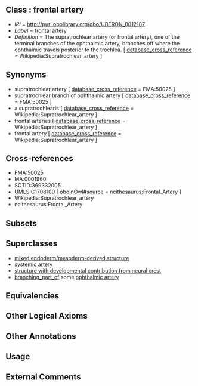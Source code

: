 
## Class : frontal artery

 * *IRI* = http://purl.obolibrary.org/obo/UBERON_0012187
 * *Label* = frontal artery
 * *Definition* = The supratrochlear artery (or frontal artery), one of the terminal branches of the ophthalmic artery, branches off where the ophthalmic travels posterior to the trochlea. [ [database_cross_reference](../../ef/oboInOwl#hasDbXref.md) = Wikipedia:Supratrochlear_artery ]

## Synonyms

 * supratrochlear artery [ [database_cross_reference](../../ef/oboInOwl#hasDbXref.md) = FMA:50025 ]
 * supratrochlear branch of ophthalmic artery [ [database_cross_reference](../../ef/oboInOwl#hasDbXref.md) = FMA:50025 ]
 * a supratrochlearis [ [database_cross_reference](../../ef/oboInOwl#hasDbXref.md) = Wikipedia:Supratrochlear_artery ]
 * frontal arteries [ [database_cross_reference](../../ef/oboInOwl#hasDbXref.md) = Wikipedia:Supratrochlear_artery ]
 * frontal artery [ [database_cross_reference](../../ef/oboInOwl#hasDbXref.md) = Wikipedia:Supratrochlear_artery ]

## Cross-references

 * FMA:50025
 * MA:0001960
 * SCTID:369332005
 * UMLS:C1708100 [ [oboInOwl#source](../../ce/oboInOwl#source.md) = ncithesaurus:Frontal_Artery ]
 * Wikipedia:Supratrochlear_artery
 * ncithesaurus:Frontal_Artery

## Subsets


## Superclasses

 * [mixed endoderm/mesoderm-derived structure](../../UBERON/77/UBERON_0000077.md)
 * [systemic artery](../../UBERON/73/UBERON_0004573.md)
 * [structure with developmental contribution from neural crest](../../UBERON/14/UBERON_0010314.md)
 * [branching_part_of](../../RO/80/RO_0002380.md) some [ophthalmic artery](../../UBERON/19/UBERON_0001619.md)

## Equivalencies


## Other Logical Axioms


## Other Annotations


## Usage


## External Comments

